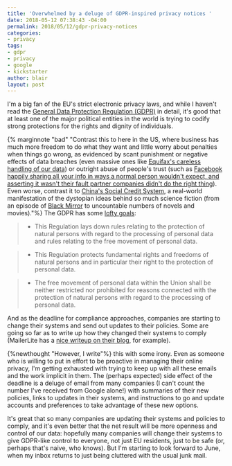 ```yaml
---
title: 'Overwhelmed by a deluge of GDPR-inspired privacy notices '
date: 2018-05-12 07:38:43 -04:00
permalink: 2018/05/12/gdpr-privacy-notices
categories:
- privacy
tags:
- gdpr
- privacy
- google
- kickstarter
author: blair
layout: post
---
```


I'm a big fan of the EU's strict electronic privacy laws, and while I haven't read the [General Data Protection Regulation (GDPR)](https://gdpr-info.eu/) in detail, it's good that at least one of the major political entities in the world is trying to codify strong protections for the rights and dignity of individuals.  

{% marginnote "bad" "Contrast this to here in the US, where business has much more freedom to do what they want and little worry about penalties when things go wrong, as evidenced by scant punishment or negative effects of data breaches (even massive ones like [Equifax's careless handling of our data](https://www.consumer.ftc.gov/blog/2017/09/equifax-data-breach-what-do)) or outright abuse of people's trust (such as [Facebook happily sharing all your info in ways a normal person wouldn't expect, and asserting it wasn't their fault partner companies didn't do the right thing](https://www.consumer.ftc.gov/blog/2017/09/equifax-data-breach-what-do)).  Even worse, contrast it to [China's Social Credit System](https://www.cbsnews.com/news/china-social-credit-system-surveillance-cameras/), a real-world manifestation of the dystopian ideas behind so much science fiction (from an episode of [Black Mirror](https://www.fastcompany.com/40563225/chinas-terrifying-social-credit-surveillance-system-is-expanding) to uncountable numbers of novels and movies)."%}
The GDPR has some [lofty goals](https://gdpr-info.eu/art-1-gdpr/):
> * This Regulation lays down rules relating to the protection of natural persons with regard to the processing of personal data and rules relating to the free movement of personal data.

> * This Regulation protects fundamental rights and freedoms of natural persons and in particular their right to the protection of personal data.

> * The free movement of personal data within the Union shall be neither restricted nor prohibited for reasons connected with the protection of natural persons with regard to the processing of personal data.

And as the deadline for compliance approaches, companies are starting to change their systems and send out updates to their policies.  Some are going so far as to write up how they changed their systems to comply (MailerLite has a [nice writeup on their blog](https://blog.mailerlite.com/new-mailerlite-gdpr-features-are-here-part-1-of-3/), for example).

{%newthought "However, I write"%} this with some irony. Even as someone who is willing to put in effort to be proactive in managing their online privacy, I'm getting exhausted with trying to keep up with all these emails and the work implicit in them.  The (perhaps expected) side effect of the deadline is a deluge of email from many companies  (I can't count the number I've received from Google alone!) with summaries of their new policies, links to updates in their systems, and instructions to go and update accounts and preferences to take advantage of these new options.  

It's great that so many companies are updating their systems and policies to comply, and it's even better that the net result will be more openness and control of our data: hopefully many companies will change their systems to give GDPR-like control to everyone, not just EU residents, just to be safe (or, perhaps that's naive, who knows). But I'm starting to look forward to June, when my inbox returns to just being cluttered with the usual junk mail.

